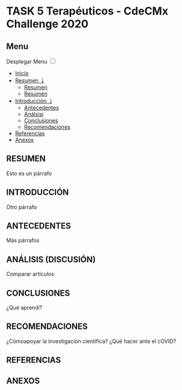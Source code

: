 # **TASK 5 Terapéuticos - CdeCMx Challenge 2020**

## Menu
<!doctype html>
<html lang="es">
<head>
	<meta charset="UTF-8">
	<title>CSS Menu responsivo</title>
	<meta name="viewport" content="width=device-width, initial-scale=1">
	<link rel="stylesheet" href="style.css">
</head>

<body>
	<label for="show-menu" class="show-menu">Desplegar Menu</label>
	<input type="checkbox" id="show-menu" role="button">
		<ul id="menu">
		<li><a href="#">Inicio</a></li>
		<li>
			<a href="#">Resumen &nbsp;￬</a>
			<ul class="hidden">
				<li><a href="#">Resumen</a></li>
				<li><a href="#">Resumen</a></li>
			</ul>
		</li>
		<li>
			<a href="#">Introducción &nbsp;￬</a>
			<ul class="hidden">
				<li><a href="#">Antecedentes</a></li>
				<li><a href="#">Análsisi</a></li>
				<li><a href="#">Conclusiones</a></li>
				<li><a href="#">Recomendaciones</a></li>
			</ul>
		</li>
		<li><a href="#">Referencias</a></li>
		<li><a href="#">Anexox</a></li>
	</ul>
</body>
</html>

## RESUMEN
Esto es un párrafo

## INTRODUCCIÓN
Otro párrafo

## ANTECEDENTES
Más párrafos

## ANÁLISIS (DISCUSIÓN)
Comparar artículos

## CONCLUSIONES
¿Qué aprendí?

## RECOMENDACIONES
¿Cómoapoyar la investigación científica?
¿Qué hacer ante el cOVID?

## REFERENCIAS


## ANEXOS
